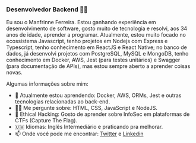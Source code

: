 ### Desenvolvedor Backend 👨‍💻

Eu sou o Manfrinne Ferreira. Estou ganhando experiência em desenvolvimento de software, gosto muito de tecnologia e resolvi, aos 34 anos de idade, aprender a programar. Atualmente, estou muito focado no ecossistema Javascript, tenho projetos em Nodejs com Express e Typescript, tenho conhecimento em ReactJS e React Native; no banco de dados, já desenvolvi projetos com PostgreSQL, MySQL e MongoDB, tenho conhecimento em Docker, AWS, Jest (para testes unitários) e Swagger (para documentação de APIs), mas estou sempre aberto a aprender coisas novas. 

Algumas informações sobre mim:
- 🌱 Atualmente estou aprendendo: Docker, AWS, ORMs, Jest e outras tecnologias relacionadas ao back-end.
- 🕵️‍♂️ Me pergunte sobre: HTML, CSS, JavaScript e NodeJS.
- 🏴 Ethical Hacking: Gosto de aprender sobre InfoSec em plataformas de CTFs (Capture The Flag).
- 🇺🇲 Idiomas: Inglês Intermediário e praticando pra melhorar.
- 📫 Onde você pode me encontrar: [Twitter](https://twitter.com/Manfrinne_R00t) e [Linkedin](https://www.linkedin.com/in/manfrinne-ferreira-6033121a7/)


<!--
**Manfrinne/Manfrinne** is a ✨ _special_ ✨ repository because its `README.md` (this file) appears on your GitHub profile.

Here are some ideas to get you started:

- 🔭 I’m currently working on ...
- 🌱 I’m currently learning ...
- 👯 I’m looking to collaborate on ...
- 🤔 I’m looking for help with ...
- 💬 Ask me about ...
- 📫 How to reach me: ...
- 😄 Pronouns: ...
- ⚡ Fun fact: ...
-->
